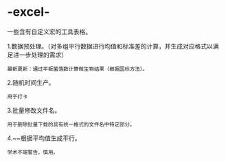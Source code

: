 # -excel-
一些含有自定义宏的工具表格。

1.数据预处理。（对多组平行数据进行均值和标准差的计算，并生成对应格式以满足进一步处理的需求）

    最新更新：通过平板菌落数计算微生物结果（根据国标方法）。

2.随机时间生产。

    用于打卡

3.批量修改文件名。

    用于删除批量下载的具有统一格式的文件名中特定部分。

4.~~根据平均值生成平行。

    学术不端警告，慎用。


